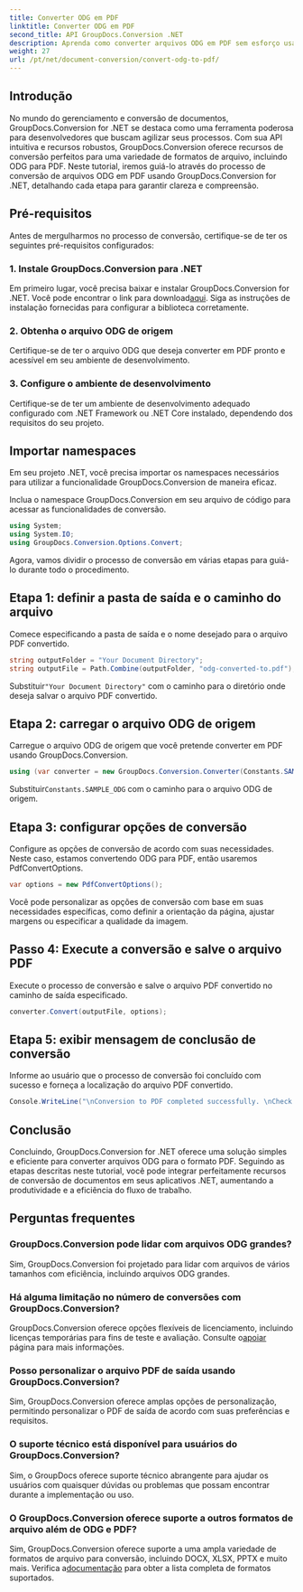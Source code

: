 ```yaml
---
title: Converter ODG em PDF
linktitle: Converter ODG em PDF
second_title: API GroupDocs.Conversion .NET
description: Aprenda como converter arquivos ODG em PDF sem esforço usando GroupDocs.Conversion for .NET. Aprimore seus recursos de gerenciamento de documentos.
weight: 27
url: /pt/net/document-conversion/convert-odg-to-pdf/
---
```

## Introdução
No mundo do gerenciamento e conversão de documentos, GroupDocs.Conversion for .NET se destaca como uma ferramenta poderosa para desenvolvedores que buscam agilizar seus processos. Com sua API intuitiva e recursos robustos, GroupDocs.Conversion oferece recursos de conversão perfeitos para uma variedade de formatos de arquivo, incluindo ODG para PDF. Neste tutorial, iremos guiá-lo através do processo de conversão de arquivos ODG em PDF usando GroupDocs.Conversion for .NET, detalhando cada etapa para garantir clareza e compreensão.
## Pré-requisitos
Antes de mergulharmos no processo de conversão, certifique-se de ter os seguintes pré-requisitos configurados:
### 1. Instale GroupDocs.Conversion para .NET
 Em primeiro lugar, você precisa baixar e instalar GroupDocs.Conversion for .NET. Você pode encontrar o link para download[aqui](https://releases.groupdocs.com/conversion/net/). Siga as instruções de instalação fornecidas para configurar a biblioteca corretamente.
### 2. Obtenha o arquivo ODG de origem
Certifique-se de ter o arquivo ODG que deseja converter em PDF pronto e acessível em seu ambiente de desenvolvimento.
### 3. Configure o ambiente de desenvolvimento
Certifique-se de ter um ambiente de desenvolvimento adequado configurado com .NET Framework ou .NET Core instalado, dependendo dos requisitos do seu projeto.

## Importar namespaces
Em seu projeto .NET, você precisa importar os namespaces necessários para utilizar a funcionalidade GroupDocs.Conversion de maneira eficaz.

Inclua o namespace GroupDocs.Conversion em seu arquivo de código para acessar as funcionalidades de conversão.
```csharp
using System;
using System.IO;
using GroupDocs.Conversion.Options.Convert;
```

Agora, vamos dividir o processo de conversão em várias etapas para guiá-lo durante todo o procedimento.
## Etapa 1: definir a pasta de saída e o caminho do arquivo
Comece especificando a pasta de saída e o nome desejado para o arquivo PDF convertido.
```csharp
string outputFolder = "Your Document Directory";
string outputFile = Path.Combine(outputFolder, "odg-converted-to.pdf");
```
 Substituir`"Your Document Directory"` com o caminho para o diretório onde deseja salvar o arquivo PDF convertido.
## Etapa 2: carregar o arquivo ODG de origem
Carregue o arquivo ODG de origem que você pretende converter em PDF usando GroupDocs.Conversion.
```csharp
using (var converter = new GroupDocs.Conversion.Converter(Constants.SAMPLE_ODG))
```
 Substituir`Constants.SAMPLE_ODG` com o caminho para o arquivo ODG de origem.
## Etapa 3: configurar opções de conversão
Configure as opções de conversão de acordo com suas necessidades. Neste caso, estamos convertendo ODG para PDF, então usaremos PdfConvertOptions.
```csharp
var options = new PdfConvertOptions();
```
Você pode personalizar as opções de conversão com base em suas necessidades específicas, como definir a orientação da página, ajustar margens ou especificar a qualidade da imagem.
## Passo 4: Execute a conversão e salve o arquivo PDF
Execute o processo de conversão e salve o arquivo PDF convertido no caminho de saída especificado.
```csharp
converter.Convert(outputFile, options);
```
## Etapa 5: exibir mensagem de conclusão de conversão
Informe ao usuário que o processo de conversão foi concluído com sucesso e forneça a localização do arquivo PDF convertido.
```csharp
Console.WriteLine("\nConversion to PDF completed successfully. \nCheck output in {0}", outputFolder);
```

## Conclusão
Concluindo, GroupDocs.Conversion for .NET oferece uma solução simples e eficiente para converter arquivos ODG para o formato PDF. Seguindo as etapas descritas neste tutorial, você pode integrar perfeitamente recursos de conversão de documentos em seus aplicativos .NET, aumentando a produtividade e a eficiência do fluxo de trabalho.
## Perguntas frequentes
### GroupDocs.Conversion pode lidar com arquivos ODG grandes?
Sim, GroupDocs.Conversion foi projetado para lidar com arquivos de vários tamanhos com eficiência, incluindo arquivos ODG grandes.
### Há alguma limitação no número de conversões com GroupDocs.Conversion?
 GroupDocs.Conversion oferece opções flexíveis de licenciamento, incluindo licenças temporárias para fins de teste e avaliação. Consulte o[apoiar](https://forum.groupdocs.com/c/conversion/11) página para mais informações.
### Posso personalizar o arquivo PDF de saída usando GroupDocs.Conversion?
Sim, GroupDocs.Conversion oferece amplas opções de personalização, permitindo personalizar o PDF de saída de acordo com suas preferências e requisitos.
### O suporte técnico está disponível para usuários do GroupDocs.Conversion?
Sim, o GroupDocs oferece suporte técnico abrangente para ajudar os usuários com quaisquer dúvidas ou problemas que possam encontrar durante a implementação ou uso.
### O GroupDocs.Conversion oferece suporte a outros formatos de arquivo além de ODG e PDF?
 Sim, GroupDocs.Conversion oferece suporte a uma ampla variedade de formatos de arquivo para conversão, incluindo DOCX, XLSX, PPTX e muito mais. Verifica a[documentação](https://tutorials.groupdocs.com/conversion/net/) para obter a lista completa de formatos suportados.